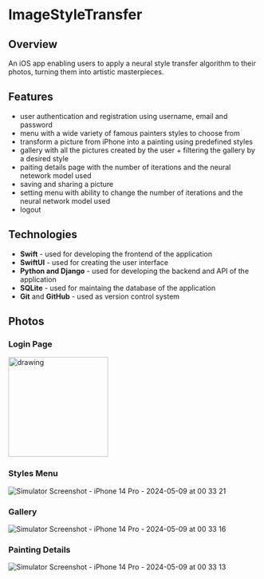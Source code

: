 # ImageStyleTransfer

## Overview

An iOS app enabling users to apply a neural style
transfer algorithm to their photos, turning them into artistic masterpieces.

## Features
  
- user authentication and registration using username, email and password
- menu with a wide variety of famous painters styles to choose from
- transform a picture from iPhone into a painting using predefined styles
- gallery with all the pictures created by the user + filtering the gallery by a desired style
- paiting details page with the number of iterations and the neural netework model used
- saving and sharing a picture
- setting menu with ability to change the number of iterations and the neural network model used
- logout

## Technologies

- **Swift** - used for developing the frontend of the application
- **SwiftUI** - used for creating the user interface
- **Python and Django** - used for developing the backend and API of the application
- **SQLite** - used for maintaing the database of the application
- **Git** and **GitHub** - used as version control system

## Photos

### Login Page
<img src="https://github.com/AndreiHorvati/ImageStyleTransfer/assets/34892529/ec4ab4f5-8abc-4a7a-819e-3a12857db774" alt="drawing" width="200"/>

### Styles Menu
![Simulator Screenshot - iPhone 14 Pro - 2024-05-09 at 00 33 21](https://github.com/AndreiHorvati/ImageStyleTransfer/assets/34892529/1a795416-195e-4296-8ffe-ac2790ea9d1f)

### Gallery
![Simulator Screenshot - iPhone 14 Pro - 2024-05-09 at 00 33 16](https://github.com/AndreiHorvati/ImageStyleTransfer/assets/34892529/4824a204-f8d9-4ee7-a308-4a5a8e761f7c)

### Painting Details
![Simulator Screenshot - iPhone 14 Pro - 2024-05-09 at 00 33 13](https://github.com/AndreiHorvati/ImageStyleTransfer/assets/34892529/28232975-d070-44f2-9999-9fbae770d125)
